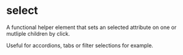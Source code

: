 # select

A functional helper element that sets an selected attribute on one or mutliple children by click.

Useful for accordions, tabs or filter selections for example.

